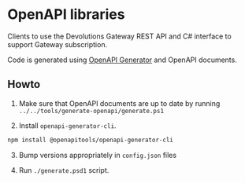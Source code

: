 # OpenAPI libraries

Clients to use the Devolutions Gateway REST API and C# interface to support Gateway subscription.

Code is generated using [OpenAPI Generator](https://openapi-generator.tech/) and OpenAPI documents.

## Howto

1. Make sure that OpenAPI documents are up to date by running `../../tools/generate-openapi/generate.ps1`

2. Install `openapi-generator-cli`.

  ```bash
  npm install @openapitools/openapi-generator-cli
  ```

3. Bump versions appropriately in `config.json` files

4. Run `./generate.psd1` script.
